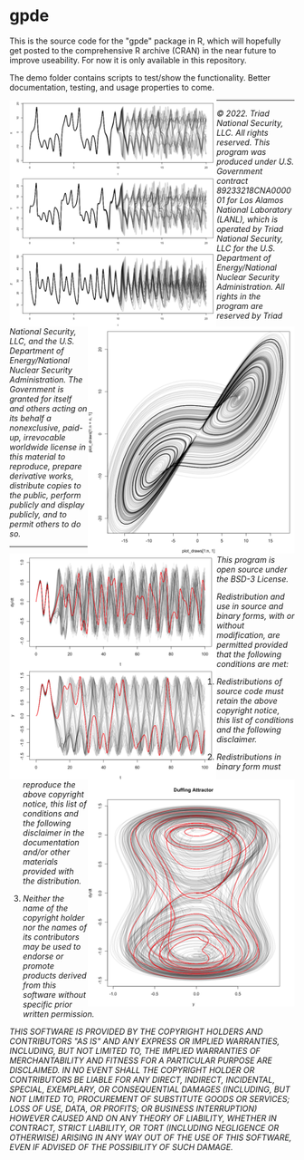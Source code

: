 # gpde

This is the source code for the "gpde" package in R, which will hopefully get posted to the comprehensive R archive (CRAN) in the near future to improve useability. For now it is only available in this repository.

The demo folder contains scripts to test/show the functionality. Better documentation, testing, and usage properties to come.

<img src='man/figures/lorenz63_1.png' align="left" height="400" />
<img src='man/figures/lorenz63_2.png' align="right" height="400" />
<img src='man/figures/duffing_1.png' align="left" height="400" />
<img src='man/figures/duffing_2.png' align="right" height="400" />

___

_© 2022. Triad National Security, LLC. All rights reserved.
This program was produced under U.S. Government contract 89233218CNA000001 for Los Alamos National Laboratory (LANL), which is operated by Triad National Security, LLC for the U.S. Department of Energy/National Nuclear Security Administration. All rights in the program are reserved by Triad National Security, LLC, and the U.S. Department of Energy/National Nuclear Security Administration. The Government is granted for itself and others acting on its behalf a nonexclusive, paid-up, irrevocable worldwide license in this material to reproduce, prepare derivative works, distribute copies to the public, perform publicly and display publicly, and to permit others to do so._
___

_This program is open source under the BSD-3 License._

_Redistribution and use in source and binary forms, with or without modification, are permitted provided that the following conditions are met:_

1. _Redistributions of source code must retain the above copyright notice, this list of conditions and the following disclaimer._

2. _Redistributions in binary form must reproduce the above copyright notice, this list of conditions and the following disclaimer in the documentation and/or other materials provided with the distribution._

3. _Neither the name of the copyright holder nor the names of its contributors may be used to endorse or promote products derived from this software without specific prior written permission._

_THIS SOFTWARE IS PROVIDED BY THE COPYRIGHT HOLDERS AND CONTRIBUTORS "AS IS" AND ANY EXPRESS OR IMPLIED WARRANTIES, INCLUDING, BUT NOT LIMITED TO, THE IMPLIED WARRANTIES OF MERCHANTABILITY AND FITNESS FOR A PARTICULAR PURPOSE ARE DISCLAIMED. IN NO EVENT SHALL THE COPYRIGHT HOLDER OR CONTRIBUTORS BE LIABLE FOR ANY DIRECT, INDIRECT, INCIDENTAL, SPECIAL, EXEMPLARY, OR CONSEQUENTIAL DAMAGES (INCLUDING, BUT NOT LIMITED TO, PROCUREMENT OF SUBSTITUTE GOODS OR SERVICES; LOSS OF USE, DATA, OR PROFITS; OR BUSINESS INTERRUPTION) HOWEVER CAUSED AND ON ANY THEORY OF LIABILITY, WHETHER IN CONTRACT, STRICT LIABILITY, OR TORT (INCLUDING NEGLIGENCE OR OTHERWISE) ARISING IN ANY WAY OUT OF THE USE OF THIS SOFTWARE, EVEN IF ADVISED OF THE POSSIBILITY OF SUCH DAMAGE._
